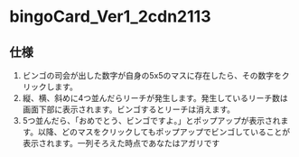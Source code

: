 # bingoCard_Ver1_2cdn2113
## 仕様
1. ビンゴの司会が出した数字が自身の5x5のマスに存在したら、その数字をクリックします。
2. 縦、横、斜めに4つ並んだらリーチが発生します。発生しているリーチ数は画面下部に表示されます。ビンゴするとリーチは消えます。
3. 5つ並んだら、「おめでとう、ビンゴですよ。」とポップアップが表示されます。以降、どのマスをクリックしてもポップアップでビンゴしていることが表示されます。一列そろえた時点であなたはアガリです
